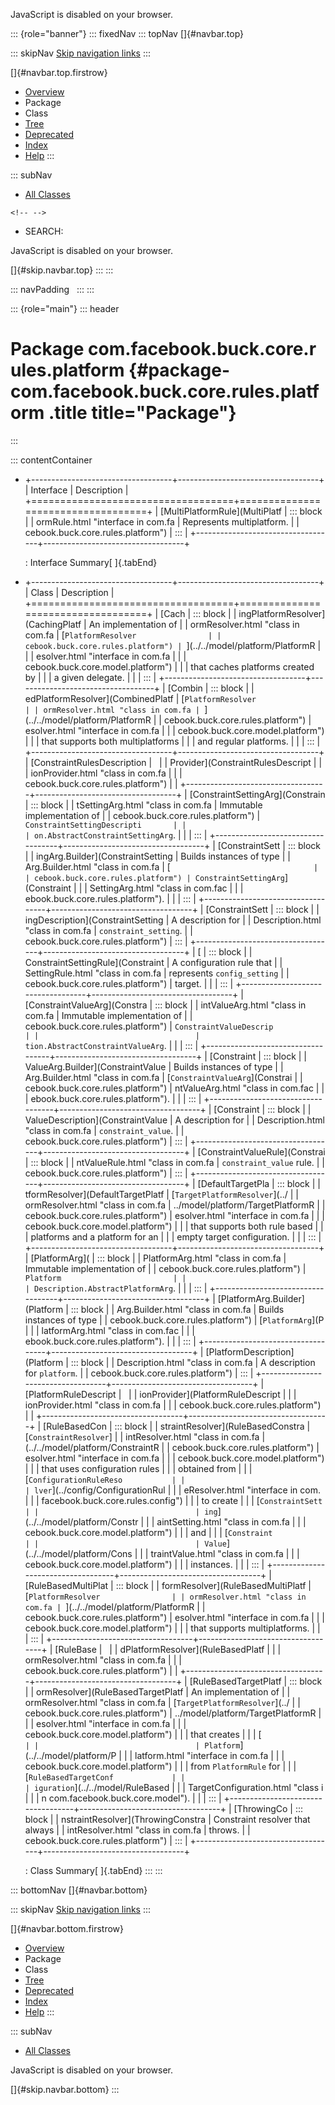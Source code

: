 <div>

JavaScript is disabled on your browser.

</div>

::: {role="banner"}
::: fixedNav
::: topNav
[]{#navbar.top}

::: skipNav
[Skip navigation links](#skip.navbar.top "Skip navigation links")
:::

[]{#navbar.top.firstrow}

-   [Overview](../../../../../../index.html)
-   Package
-   Class
-   [Tree](package-tree.html)
-   [Deprecated](../../../../../../deprecated-list.html)
-   [Index](../../../../../../index-all.html)
-   [Help](../../../../../../help-doc.html)
:::

::: subNav
-   [All Classes](../../../../../../allclasses.html)

```{=html}
<!-- -->
```
-   SEARCH:

<div>

<div>

JavaScript is disabled on your browser.

</div>

</div>

[]{#skip.navbar.top}
:::
:::

::: navPadding
 
:::
:::

::: {role="main"}
::: header
# Package com.facebook.buck.core.rules.platform {#package-com.facebook.buck.core.rules.platform .title title="Package"}
:::

::: contentContainer
-   +-----------------------------------+-----------------------------------+
    | Interface                         | Description                       |
    +===================================+===================================+
    | [MultiPlatformRule](MultiPlatf    | ::: block                         |
    | ormRule.html "interface in com.fa | Represents multiplatform.         |
    | cebook.buck.core.rules.platform") | :::                               |
    +-----------------------------------+-----------------------------------+

    : Interface Summary[ ]{.tabEnd}

-   +-----------------------------------+-----------------------------------+
    | Class                             | Description                       |
    +===================================+===================================+
    | [Cach                             | ::: block                         |
    | ingPlatformResolver](CachingPlatf | An implementation of              |
    | ormResolver.html "class in com.fa | [`PlatformResolver                |
    | cebook.buck.core.rules.platform") | `](../../model/platform/PlatformR |
    |                                   | esolver.html "interface in com.fa |
    |                                   | cebook.buck.core.model.platform") |
    |                                   | that caches platforms created by  |
    |                                   | a given delegate.                 |
    |                                   | :::                               |
    +-----------------------------------+-----------------------------------+
    | [Combin                           | ::: block                         |
    | edPlatformResolver](CombinedPlatf | [`PlatformResolver                |
    | ormResolver.html "class in com.fa | `](../../model/platform/PlatformR |
    | cebook.buck.core.rules.platform") | esolver.html "interface in com.fa |
    |                                   | cebook.buck.core.model.platform") |
    |                                   | that supports both multiplatforms |
    |                                   | and regular platforms.            |
    |                                   | :::                               |
    +-----------------------------------+-----------------------------------+
    | [ConstraintRulesDescription       |                                   |
    | Provider](ConstraintRulesDescript |                                   |
    | ionProvider.html "class in com.fa |                                   |
    | cebook.buck.core.rules.platform") |                                   |
    +-----------------------------------+-----------------------------------+
    | [ConstraintSettingArg](Constrain  | ::: block                         |
    | tSettingArg.html "class in com.fa | Immutable implementation of       |
    | cebook.buck.core.rules.platform") | `ConstraintSettingDescripti       |
    |                                   | on.AbstractConstraintSettingArg`. |
    |                                   | :::                               |
    +-----------------------------------+-----------------------------------+
    | [ConstraintSett                   | ::: block                         |
    | ingArg.Builder](ConstraintSetting | Builds instances of type          |
    | Arg.Builder.html "class in com.fa | [`                                |
    | cebook.buck.core.rules.platform") | ConstraintSettingArg`](Constraint |
    |                                   | SettingArg.html "class in com.fac |
    |                                   | ebook.buck.core.rules.platform"). |
    |                                   | :::                               |
    +-----------------------------------+-----------------------------------+
    | [ConstraintSett                   | ::: block                         |
    | ingDescription](ConstraintSetting | A description for                 |
    | Description.html "class in com.fa | `constraint_setting`.             |
    | cebook.buck.core.rules.platform") | :::                               |
    +-----------------------------------+-----------------------------------+
    | [                                 | ::: block                         |
    | ConstraintSettingRule](Constraint | A configuration rule that         |
    | SettingRule.html "class in com.fa | represents `config_setting`       |
    | cebook.buck.core.rules.platform") | target.                           |
    |                                   | :::                               |
    +-----------------------------------+-----------------------------------+
    | [ConstraintValueArg](Constra      | ::: block                         |
    | intValueArg.html "class in com.fa | Immutable implementation of       |
    | cebook.buck.core.rules.platform") | `ConstraintValueDescrip           |
    |                                   | tion.AbstractConstraintValueArg`. |
    |                                   | :::                               |
    +-----------------------------------+-----------------------------------+
    | [Constraint                       | ::: block                         |
    | ValueArg.Builder](ConstraintValue | Builds instances of type          |
    | Arg.Builder.html "class in com.fa | [`ConstraintValueArg`](Constrai   |
    | cebook.buck.core.rules.platform") | ntValueArg.html "class in com.fac |
    |                                   | ebook.buck.core.rules.platform"). |
    |                                   | :::                               |
    +-----------------------------------+-----------------------------------+
    | [Constraint                       | ::: block                         |
    | ValueDescription](ConstraintValue | A description for                 |
    | Description.html "class in com.fa | `constraint_value`.               |
    | cebook.buck.core.rules.platform") | :::                               |
    +-----------------------------------+-----------------------------------+
    | [ConstraintValueRule](Constrai    | ::: block                         |
    | ntValueRule.html "class in com.fa | `constraint_value` rule.          |
    | cebook.buck.core.rules.platform") | :::                               |
    +-----------------------------------+-----------------------------------+
    | [DefaultTargetPla                 | ::: block                         |
    | tformResolver](DefaultTargetPlatf | [`TargetPlatformResolver`](../    |
    | ormResolver.html "class in com.fa | ../model/platform/TargetPlatformR |
    | cebook.buck.core.rules.platform") | esolver.html "interface in com.fa |
    |                                   | cebook.buck.core.model.platform") |
    |                                   | that supports both rule based     |
    |                                   | platforms and a platform for an   |
    |                                   | empty target configuration.       |
    |                                   | :::                               |
    +-----------------------------------+-----------------------------------+
    | [PlatformArg](                    | ::: block                         |
    | PlatformArg.html "class in com.fa | Immutable implementation of       |
    | cebook.buck.core.rules.platform") | `Platform                         |
    |                                   | Description.AbstractPlatformArg`. |
    |                                   | :::                               |
    +-----------------------------------+-----------------------------------+
    | [PlatformArg.Builder](Platform    | ::: block                         |
    | Arg.Builder.html "class in com.fa | Builds instances of type          |
    | cebook.buck.core.rules.platform") | [`PlatformArg`](P                 |
    |                                   | latformArg.html "class in com.fac |
    |                                   | ebook.buck.core.rules.platform"). |
    |                                   | :::                               |
    +-----------------------------------+-----------------------------------+
    | [PlatformDescription](Platform    | ::: block                         |
    | Description.html "class in com.fa | A description for `platform`.     |
    | cebook.buck.core.rules.platform") | :::                               |
    +-----------------------------------+-----------------------------------+
    | [PlatformRuleDescript             |                                   |
    | ionProvider](PlatformRuleDescript |                                   |
    | ionProvider.html "class in com.fa |                                   |
    | cebook.buck.core.rules.platform") |                                   |
    +-----------------------------------+-----------------------------------+
    | [RuleBasedCon                     | ::: block                         |
    | straintResolver](RuleBasedConstra | [`ConstraintResolver`]            |
    | intResolver.html "class in com.fa | (../../model/platform/ConstraintR |
    | cebook.buck.core.rules.platform") | esolver.html "interface in com.fa |
    |                                   | cebook.buck.core.model.platform") |
    |                                   | that uses configuration rules     |
    |                                   | obtained from                     |
    |                                   | [`ConfigurationRuleReso           |
    |                                   | lver`](../config/ConfigurationRul |
    |                                   | eResolver.html "interface in com. |
    |                                   | facebook.buck.core.rules.config") |
    |                                   | to create                         |
    |                                   | [`ConstraintSett                  |
    |                                   | ing`](../../model/platform/Constr |
    |                                   | aintSetting.html "class in com.fa |
    |                                   | cebook.buck.core.model.platform") |
    |                                   | and                               |
    |                                   | [`Constraint                      |
    |                                   | Value`](../../model/platform/Cons |
    |                                   | traintValue.html "class in com.fa |
    |                                   | cebook.buck.core.model.platform") |
    |                                   | instances.                        |
    |                                   | :::                               |
    +-----------------------------------+-----------------------------------+
    | [RuleBasedMultiPlat               | ::: block                         |
    | formResolver](RuleBasedMultiPlatf | [`PlatformResolver                |
    | ormResolver.html "class in com.fa | `](../../model/platform/PlatformR |
    | cebook.buck.core.rules.platform") | esolver.html "interface in com.fa |
    |                                   | cebook.buck.core.model.platform") |
    |                                   | that supports multiplatforms.     |
    |                                   | :::                               |
    +-----------------------------------+-----------------------------------+
    | [RuleBase                         |                                   |
    | dPlatformResolver](RuleBasedPlatf |                                   |
    | ormResolver.html "class in com.fa |                                   |
    | cebook.buck.core.rules.platform") |                                   |
    +-----------------------------------+-----------------------------------+
    | [RuleBasedTargetPlatf             | ::: block                         |
    | ormResolver](RuleBasedTargetPlatf | An implementation of              |
    | ormResolver.html "class in com.fa | [`TargetPlatformResolver`](../    |
    | cebook.buck.core.rules.platform") | ../model/platform/TargetPlatformR |
    |                                   | esolver.html "interface in com.fa |
    |                                   | cebook.buck.core.model.platform") |
    |                                   | that creates                      |
    |                                   | [`                                |
    |                                   | Platform`](../../model/platform/P |
    |                                   | latform.html "interface in com.fa |
    |                                   | cebook.buck.core.model.platform") |
    |                                   | from `PlatformRule` for           |
    |                                   | [`RuleBasedTargetConf             |
    |                                   | iguration`](../../model/RuleBased |
    |                                   | TargetConfiguration.html "class i |
    |                                   | n com.facebook.buck.core.model"). |
    |                                   | :::                               |
    +-----------------------------------+-----------------------------------+
    | [ThrowingCo                       | ::: block                         |
    | nstraintResolver](ThrowingConstra | Constraint resolver that always   |
    | intResolver.html "class in com.fa | throws.                           |
    | cebook.buck.core.rules.platform") | :::                               |
    +-----------------------------------+-----------------------------------+

    : Class Summary[ ]{.tabEnd}
:::
:::

::: bottomNav
[]{#navbar.bottom}

::: skipNav
[Skip navigation links](#skip.navbar.bottom "Skip navigation links")
:::

[]{#navbar.bottom.firstrow}

-   [Overview](../../../../../../index.html)
-   Package
-   Class
-   [Tree](package-tree.html)
-   [Deprecated](../../../../../../deprecated-list.html)
-   [Index](../../../../../../index-all.html)
-   [Help](../../../../../../help-doc.html)
:::

::: subNav
-   [All Classes](../../../../../../allclasses.html)

<div>

<div>

JavaScript is disabled on your browser.

</div>

</div>

[]{#skip.navbar.bottom}
:::
